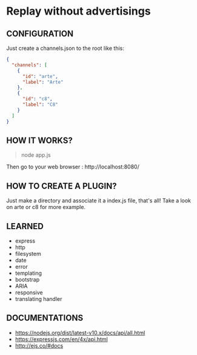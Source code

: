 # Replay without advertisings

## CONFIGURATION

Just create a channels.json to the root like this:

```json
{
  "channels": [
    {
      "id": "arte",
      "label": "Arte"
    },
    {
      "id": "c8",
      "label": "C8"
    }
  ]
}
```

## HOW IT WORKS?

> node app.js

Then go to your web browser : http://localhost:8080/

## HOW TO CREATE A PLUGIN?

Just make a directory and associate it a index.js file, that's all!
Take a look on arte or c8 for more example.

## LEARNED

* express
* http
* filesystem
* date
* error
* templating
* bootstrap
* ARIA
* responsive
* translating handler

## DOCUMENTATIONS

* https://nodejs.org/dist/latest-v10.x/docs/api/all.html
* https://expressjs.com/en/4x/api.html
* http://ejs.co/#docs

